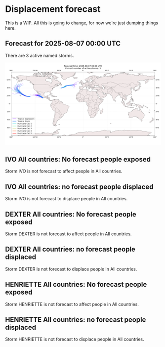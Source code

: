 # Displacement forecast

This is a WIP. All this is going to change, for now we're just dumping things here.
## Forecast for 2025-08-07 00:00 UTC

There are 3 active named storms.

![Active storm ensemble tracks](ECMWF_TC_tracks_20250807000000.png)

## IVO All countries: No forecast people exposed

Storm IVO is not forecast to affect people in All countries.

## IVO All countries: no forecast people displaced

Storm IVO is not forecast to displace people in All countries.

## DEXTER All countries: No forecast people exposed

Storm DEXTER is not forecast to affect people in All countries.

## DEXTER All countries: no forecast people displaced

Storm DEXTER is not forecast to displace people in All countries.

## HENRIETTE All countries: No forecast people exposed

Storm HENRIETTE is not forecast to affect people in All countries.

## HENRIETTE All countries: no forecast people displaced

Storm HENRIETTE is not forecast to displace people in All countries.


